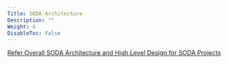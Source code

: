 ```yaml
---
Title: SODA Architecture
Description: ""
Weight: 4
DisableToc: False
---
```


[Refer Overall SODA Architecture and High Level Design for SODA Projects](https://github.com/sodafoundation/design-specs/blob/master/SODAHighLevelArchitecture.pptx)
